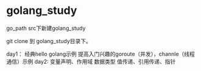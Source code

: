# golang_study

go_path src下新建golang_study

git clone 到 golang_study目录下。

day1：
经典hello golang示例
提高入门兴趣的goroute（并发），channle（线程通信）示例
day2:
变量声明、作用域
数据类型
值传递、引用传递、指针
